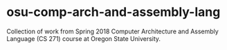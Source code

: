 # osu-comp-arch-and-assembly-lang
Collection of work from Spring 2018 Computer Architecture and Assembly Language (CS 271) course at Oregon State University.
